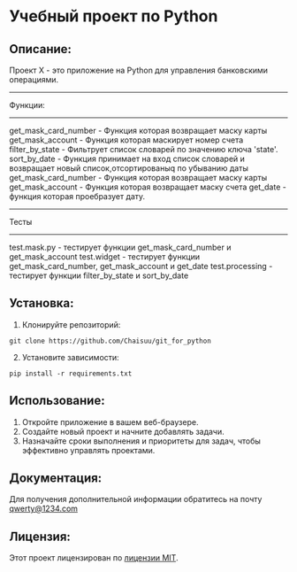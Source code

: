 # Учебный проект по Python

## Описание:

Проект X - это приложение на Python для управления банковскими операциями.
***
Функции:
***
get_mask_card_number - Функция которая возвращает маску карты
get_mask_account - Функция которая маскирует номер счета
filter_by_state - Фильтрует список словарей по значению ключа 'state'.
sort_by_date - Функция принимает на вход список словарей и возвращает новый список,отсортированыq по убыванию даты
get_mask_card_number - Функция которая возвращает маску карты
get_mask_account - Функция которая возвращает маску счета
get_date - функция которая проебразует дату. 
*** 
Тесты
***
test.mask.py - тестирует функции get_mask_card_number и get_mask_account
test.widget - тестирует функции get_mask_card_number, get_mask_account  и get_date
test.processing - тестирует функции filter_by_state и sort_by_date

## Установка:

1. Клонируйте репозиторий:
```
git clone https://github.com/Chaisuu/git_for_python
```
2. Установите зависимости:
```
pip install -r requirements.txt
```
## Использование:

1. Откройте приложение в вашем веб-браузере.
2. Создайте новый проект и начните добавлять задачи.
3. Назначайте сроки выполнения и приоритеты для задач, чтобы эффективно управлять проектами.

## Документация:

Для получения дополнительной информации обратитесь на почту qwerty@1234.com

## Лицензия:

Этот проект лицензирован по [лицензии MIT](LICENSE).
